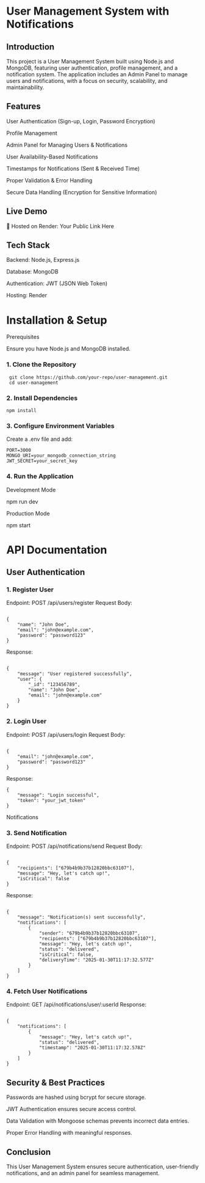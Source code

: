 # User Management System with Notifications

## Introduction

This project is a User Management System built using Node.js and MongoDB, featuring user authentication, profile management, and a notification system. The application includes an Admin Panel to manage users and notifications, with a focus on security, scalability, and maintainability.

## Features

User Authentication (Sign-up, Login, Password Encryption)

Profile Management

Admin Panel for Managing Users & Notifications

User Availability-Based Notifications

Timestamps for Notifications (Sent & Received Time)

Proper Validation & Error Handling

Secure Data Handling (Encryption for Sensitive Information)



## Live Demo

🚀 Hosted on Render: Your Public Link Here

## Tech Stack

Backend: Node.js, Express.js

Database: MongoDB

Authentication: JWT (JSON Web Token)

Hosting: Render

# Installation & Setup

Prerequisites

Ensure you have Node.js and MongoDB installed.

### 1. Clone the Repository
```
 git clone https://github.com/your-repo/user-management.git
 cd user-management

 ```

### 2. Install Dependencies
```
npm install

```
### 3. Configure Environment Variables

Create a .env file and add:
```
PORT=3000
MONGO_URI=your_mongodb_connection_string
JWT_SECRET=your_secret_key
```
### 4. Run the Application

Development Mode

npm run dev

Production Mode

npm start

# API Documentation

## User Authentication

### 1. Register User

Endpoint: POST /api/users/register
Request Body:
```

{
    "name": "John Doe",
    "email": "john@example.com",
    "password": "password123"
}
```
Response:
```

{
    "message": "User registered successfully",
    "user": {
        "_id": "123456789",
        "name": "John Doe",
        "email": "john@example.com"
    }
}
```
### 2. Login User


Endpoint: POST /api/users/login
Request Body:
```

{
    "email": "john@example.com",
    "password": "password123"
}
```

Response:
```
{
    "message": "Login successful",
    "token": "your_jwt_token"
}
```
Notifications

### 3. Send Notification

Endpoint: POST /api/notifications/send
Request Body:
```

{
    "recipients": ["679b4b9b37b12820bbc63107"],
    "message": "Hey, let's catch up!",
    "isCritical": false
}
```
Response:
```

{
    "message": "Notification(s) sent successfully",
    "notifications": [
        {
            "sender": "679b4b9b37b12820bbc63107",
            "recipients": ["679b4b9b37b12820bbc63107"],
            "message": "Hey, let's catch up!",
            "status": "delivered",
            "isCritical": false,
            "deliveryTime": "2025-01-30T11:17:32.577Z"
        }
    ]
}
```
### 4. Fetch User Notifications

Endpoint: GET /api/notifications/user/:userId
Response:
```

{
    "notifications": [
        {
            "message": "Hey, let's catch up!",
            "status": "delivered",
            "timestamp": "2025-01-30T11:17:32.578Z"
        }
    ]
}
```
## Security & Best Practices

Passwords are hashed using bcrypt for secure storage.

JWT Authentication ensures secure access control.

Data Validation with Mongoose schemas prevents incorrect data entries.

Proper Error Handling with meaningful responses.

## Conclusion

This User Management System ensures secure authentication, user-friendly notifications, and an admin panel for seamless management.


